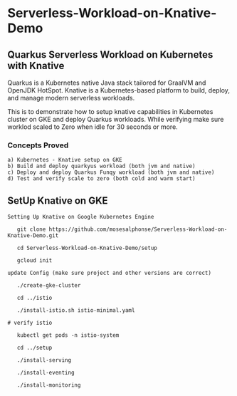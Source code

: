 # Serverless-Workload-on-Knative-Demo

## Quarkus Serverless Workload on Kubernetes with Knative

Quarkus is a Kubernetes native Java stack tailored for GraalVM and OpenJDK HotSpot. Knative is a Kubernetes-based platform to build, deploy, and manage modern serverless workloads. 

This is to demonstrate how to setup knative capabilities in Kubernetes cluster on GKE and deploy Quarkus workloads. While verifying make sure worklod scaled to Zero when idle for 30 seconds or more.

### Concepts Proved

```
a) Kubernetes - Knative setup on GKE
b) Build and deploy quarkyus workload (both jvm and native)
c) Deploy and deploy Quarkus Funqy workload (both jvm and native)
d) Test and verify scale to zero (both cold and warm start)

```

## SetUp Knative on GKE

```
Setting Up Knative on Google Kubernetes Engine
 
   git clone https://github.com/mosesalphonse/Serverless-Workload-on-Knative-Demo.git

   cd Serverless-Workload-on-Knative-Demo/setup

   gcloud init

update Config (make sure project and other versions are correct)

   ./create-gke-cluster

   cd ../istio

   ./install-istio.sh istio-minimal.yaml

# verify istio

   kubectl get pods -n istio-system

   cd ../setup

   ./install-serving

   ./install-eventing

   ./install-monitoring
   
```
